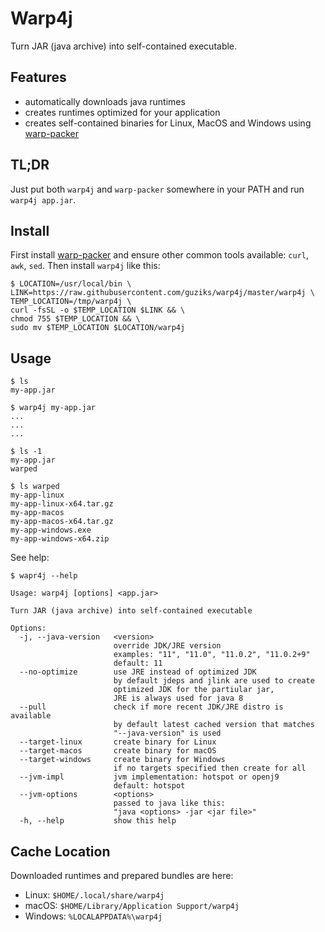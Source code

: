 # Warp4j

Turn JAR (java archive) into self-contained executable. 

## Features

- automatically downloads java runtimes
- creates runtimes optimized for your application
- creates self-contained binaries for Linux, MacOS and Windows using [warp-packer](https://github.com/dgiagio/warp)

## TL;DR

Just put both `warp4j` and `warp-packer` somewhere in your PATH and run `warp4j app.jar`.

## Install

First install [warp-packer](https://github.com/dgiagio/warp/releases) and ensure other common tools available: `curl`, `awk`, `sed`. Then install `warp4j` like this:

```
$ LOCATION=/usr/local/bin \
LINK=https://raw.githubusercontent.com/guziks/warp4j/master/warp4j \
TEMP_LOCATION=/tmp/warp4j \
curl -fsSL -o $TEMP_LOCATION $LINK && \
chmod 755 $TEMP_LOCATION && \
sudo mv $TEMP_LOCATION $LOCATION/warp4j
```

## Usage

```
$ ls
my-app.jar

$ warp4j my-app.jar
...
...
...

$ ls -1
my-app.jar
warped

$ ls warped
my-app-linux
my-app-linux-x64.tar.gz
my-app-macos
my-app-macos-x64.tar.gz
my-app-windows.exe
my-app-windows-x64.zip
```

See help:

```
$ wapr4j --help

Usage: warp4j [options] <app.jar>

Turn JAR (java archive) into self-contained executable

Options:
  -j, --java-version   <version>
                       override JDK/JRE version
                       examples: "11", "11.0", "11.0.2", "11.0.2+9"
                       default: 11
  --no-optimize        use JRE instead of optimized JDK
                       by default jdeps and jlink are used to create
                       optimized JDK for the partiular jar,
                       JRE is always used for java 8
  --pull               check if more recent JDK/JRE distro is available
                       by default latest cached version that matches
                       "--java-version" is used
  --target-linux       create binary for Linux
  --target-macos       create binary for macOS
  --target-windows     create binary for Windows
                       if no targets specified then create for all
  --jvm-impl           jvm implementation: hotspot or openj9
                       default: hotspot
  --jvm-options        <options>
                       passed to java like this:
                       "java <options> -jar <jar file>"
  -h, --help           show this help
```

## Cache Location

Downloaded runtimes and prepared bundles are here:

- Linux: `$HOME/.local/share/warp4j`
- macOS: `$HOME/Library/Application Support/warp4j`
- Windows: `%LOCALAPPDATA%\warp4j`
